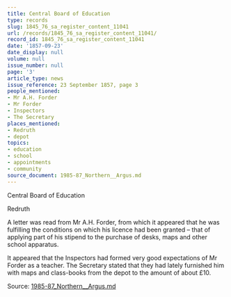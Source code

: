 ```yaml
---
title: Central Board of Education
type: records
slug: 1845_76_sa_register_content_11041
url: /records/1845_76_sa_register_content_11041/
record_id: 1845_76_sa_register_content_11041
date: '1857-09-23'
date_display: null
volume: null
issue_number: null
page: '3'
article_type: news
issue_reference: 23 September 1857, page 3
people_mentioned:
- Mr A.H. Forder
- Mr Forder
- Inspectors
- The Secretary
places_mentioned:
- Redruth
- depot
topics:
- education
- school
- appointments
- community
source_document: 1985-87_Northern__Argus.md
---
```


Central Board of Education

Redruth

A letter was read from Mr A.H. Forder, from which it appeared that he was fulfilling the conditions on which his licence had been granted – that of applying part of his stipend to the purchase of desks, maps and other school apparatus.

It appeared that the Inspectors had formed very good expectations of Mr Forder as a teacher.  The Secretary stated that they had lately furnished him with maps and class-books from the depot to the amount of about £10.

Source: [1985-87_Northern__Argus.md](/downloads/markdown/1985-87_Northern__Argus.md)
